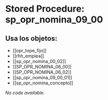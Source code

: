 # Stored Procedure: sp_opr_nomina_09_00

## Usa los objetos:
- [[opr_tope_fijo]]
- [[rhh_emplea]]
- [[sp_opr_nomina_00_02]]
- [[SP_OPR_NOMINA_06_00]]
- [[SP_OPR_NOMINA_06_02]]
- [[sp_opr_nomina_09_00_01]]
- [[sp_opr_nomina_concepto]]

*No code available.*
